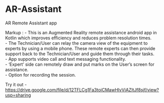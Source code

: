 # AR-Assistant
AR Remote Assistant app

 Markup : - This is an Augmented Reality remote assistance android app in Kotlin which improves efficiency and reduces problem resolution times.</br>
          - The Technician/User can relay the camera view of the equipment to experts by using a mobile phone. These remote experts can then provide support back to the Technician/User and guide them through their tasks.</br>
          - App supports video call and text messaging functionality.</br>
          - ‘Expert’ side can remotely draw and put marks on the User’s screen for assistance. </br>
          - Option for recording the session.
          
Try it out - https://drive.google.com/file/d/12TFLCg1Fa3toiCMawHlvViAZltJf8sjf/view?usp=sharing
